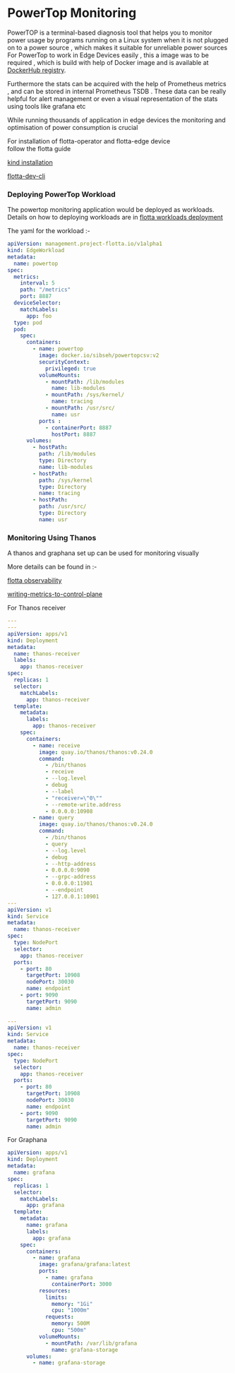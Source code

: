 <h1>PowerTop Monitoring</h1>


<p>PowerTOP is a terminal-based diagnosis tool that helps you to monitor power usage by programs running on a Linux system when it is not plugged on to a power source , which makes it suitable for unreliable power sources
For PowerTop to work in Edge Devices easily , this a image was to be required , which is build with help of Docker image and is available at <a href="https://hub.docker.com/">DockerHub registry</a>. </p>
<p>Furthermore the stats can be acquired with the help of Prometheus metrics , and can be stored in internal Prometheus TSDB . These data can be really helpful for alert management or even a visual representation of the stats using tools like grafana etc</p>

<p>While running thousands of application in edge devices the monitoring and optimisation of power consumption is crucial </p>

For installation of flotta-operator and flotta-edge device  
follow the flotta guide

[kind installation](https://project-flotta.io/documentation/v0_2_0/gsg/kind.html)

[flotta-dev-cli](https://project-flotta.io/flotta/2022/07/20/developer-cli.html)

<h3>Deploying PowerTop Workload</h3>

The powertop monitoring application would be deployed as workloads.
Details on how to deploying workloads are in 
[flotta workloads deployment](https://project-flotta.io/documentation/v0_2_0/gsg/running_workloads.html)

The yaml for the workload  :-

```yaml
apiVersion: management.project-flotta.io/v1alpha1
kind: EdgeWorkload
metadata:
  name: powertop
spec:
  metrics:
    interval: 5
    path: "/metrics"
    port: 8887
  deviceSelector:
    matchLabels:
      app: foo
  type: pod
  pod:
    spec:
      containers:
        - name: powertop
          image: docker.io/sibseh/powertopcsv:v2
          securityContext:
            privileged: true
          volumeMounts:
            - mountPath: /lib/modules
              name: lib-modules
            - mountPath: /sys/kernel/
              name: tracing
            - mountPath: /usr/src/
              name: usr
          ports :
            - containerPort: 8887
              hostPort: 8887
      volumes:
        - hostPath:
          path: /lib/modules
          type: Directory
          name: lib-modules
        - hostPath:
          path: /sys/kernel
          type: Directory
          name: tracing
        - hostPath:
          path: /usr/src/
          type: Directory
          name: usr
```

<h3>Monitoring Using Thanos</h3>

A thanos and graphana set up can be used for monitoring visually 

More details can be found in :-

[flotta observability](https://project-flotta.io/documentation/latest/operations/observability.html)

[writing-metrics-to-control-plane](https://project-flotta.io/flotta/2022/04/11/writing-metrics-to-control-plane.html
)


For Thanos receiver 

```yaml
---
---
apiVersion: apps/v1
kind: Deployment
metadata:
  name: thanos-receiver
  labels:
    app: thanos-receiver
spec:
  replicas: 1
  selector:
    matchLabels:
      app: thanos-receiver
  template:
    metadata:
      labels:
        app: thanos-receiver
    spec:
      containers:
        - name: receive
          image: quay.io/thanos/thanos:v0.24.0
          command:
            - /bin/thanos
            - receive
            - --log.level
            - debug
            - --label
            - "receiver=\"0\""
            - --remote-write.address
            - 0.0.0.0:10908
        - name: query
          image: quay.io/thanos/thanos:v0.24.0
          command:
            - /bin/thanos
            - query
            - --log.level
            - debug
            - --http-address
            - 0.0.0.0:9090
            - --grpc-address
            - 0.0.0.0:11901
            - --endpoint
            - 127.0.0.1:10901
---
apiVersion: v1
kind: Service
metadata:
  name: thanos-receiver
spec:
  type: NodePort
  selector:
    app: thanos-receiver
  ports:
    - port: 80
      targetPort: 10908
      nodePort: 30030
      name: endpoint
    - port: 9090
      targetPort: 9090
      name: admin
      
---
apiVersion: v1
kind: Service
metadata:
  name: thanos-receiver
spec:
  type: NodePort
  selector:
    app: thanos-receiver
  ports:
    - port: 80
      targetPort: 10908
      nodePort: 30030
      name: endpoint
    - port: 9090
      targetPort: 9090
      name: admin

```


For Graphana
```yaml
apiVersion: apps/v1
kind: Deployment
metadata:
  name: grafana
spec:
  replicas: 1
  selector:
    matchLabels:
      app: grafana
  template:
    metadata:
      name: grafana
      labels:
        app: grafana
    spec:
      containers:
        - name: grafana
          image: grafana/grafana:latest
          ports:
            - name: grafana
              containerPort: 3000
          resources:
            limits:
              memory: "1Gi"
              cpu: "1000m"
            requests:
              memory: 500M
              cpu: "500m"
          volumeMounts:
            - mountPath: /var/lib/grafana
              name: grafana-storage
      volumes:
        - name: grafana-storage




